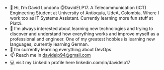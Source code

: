 - 👋 Hi, I’m David Londoño @DavidELP17. A Telecommunication (ICT) Engineering Student at University of Antioquia, UdeA, Colombia. Where I work too as IT Systems Assistant.
Currently learning more fun stuff at Platzi.
- 👀 I'm always interested about learning new technologies and trying to discover and understand how everything works and improve myself as a
professional and engineer. One of my greatest hobbies is learning new languages, currently learning German.
- 🌱 I’m currently learning everything about DevOps
- 📫 Reach me in davidelp94@gmail.com
- 💻 visit my LinkedIn profile here linkedin.com/in/davidelp17

<!---
DavidELP17/DavidELP17 is a ✨ special ✨ repository because its `README.md` (this file) appears on your GitHub profile.
You can click the Preview link to take a look at your changes.
--->
